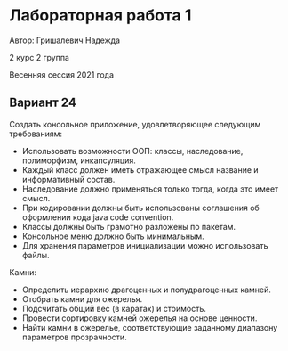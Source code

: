 # Лабораторная работа 1

Автор: Гришалевич Надежда

2 курс 2 группа

Весенняя сессия 2021 года

## Вариант 24

Создать консольное приложение, удовлетворяющее следующим требованиям:
- Использовать возможности ООП: классы, наследование, полиморфизм, инкапсуляция.
- Каждый класс должен иметь отражающее смысл название и информативный состав.
- Наследование должно применяться только тогда, когда это имеет смысл.
- При кодировании должны быть использованы соглашения об оформлении кода java code convention.
- Классы должны быть грамотно разложены по пакетам.
- Консольное меню должно быть минимальным.
- Для хранения параметров инициализации можно использовать файлы.

Камни:
- Определить иерархию драгоценных и полудрагоценных камней.
- Отобрать камни для ожерелья.
- Подсчитать общий вес (в каратах) и стоимость.
- Провести сортировку камней ожерелья на основе ценности. 
- Найти камни в ожерелье, соответствующие заданному диапазону параметров прозрачности.
